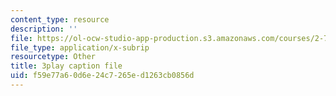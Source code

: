 ```yaml
---
content_type: resource
description: ''
file: https://ol-ocw-studio-app-production.s3.amazonaws.com/courses/2-71-optics-spring-2009/f59e77a60d6e24c7265ed1263cb0856d_OWgogzEUC5E.srt
file_type: application/x-subrip
resourcetype: Other
title: 3play caption file
uid: f59e77a6-0d6e-24c7-265e-d1263cb0856d
---
```

